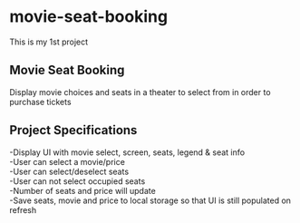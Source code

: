 # movie-seat-booking
This is my 1st project
<h2>Movie Seat Booking</h2>
Display movie choices and seats in a theater to select from in order to purchase tickets

<h2>Project Specifications</h2>
-Display UI with movie select, screen, seats, legend & seat info<br>
-User can select a movie/price<br>
-User can select/deselect seats<br>
-User can not select occupied seats<br>
-Number of seats and price will update<br>
-Save seats, movie and price to local storage so that UI is still populated on refresh
